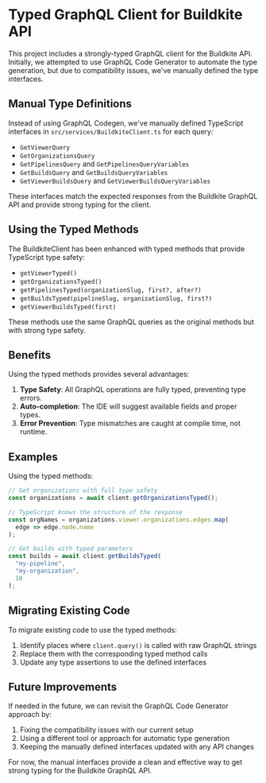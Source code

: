 # Typed GraphQL Client for Buildkite API

This project includes a strongly-typed GraphQL client for the Buildkite API. Initially, we attempted to use GraphQL Code Generator to automate the type generation, but due to compatibility issues, we've manually defined the type interfaces.

## Manual Type Definitions

Instead of using GraphQL Codegen, we've manually defined TypeScript interfaces in `src/services/BuildkiteClient.ts` for each query:

- `GetViewerQuery` 
- `GetOrganizationsQuery`
- `GetPipelinesQuery` and `GetPipelinesQueryVariables`
- `GetBuildsQuery` and `GetBuildsQueryVariables`
- `GetViewerBuildsQuery` and `GetViewerBuildsQueryVariables`

These interfaces match the expected responses from the Buildkite GraphQL API and provide strong typing for the client.

## Using the Typed Methods

The BuildkiteClient has been enhanced with typed methods that provide TypeScript type safety:

- `getViewerTyped()`
- `getOrganizationsTyped()`
- `getPipelinesTyped(organizationSlug, first?, after?)`
- `getBuildsTyped(pipelineSlug, organizationSlug, first?)`
- `getViewerBuildsTyped(first)`

These methods use the same GraphQL queries as the original methods but with strong type safety.

## Benefits

Using the typed methods provides several advantages:

1. **Type Safety**: All GraphQL operations are fully typed, preventing type errors.
2. **Auto-completion**: The IDE will suggest available fields and proper types.
3. **Error Prevention**: Type mismatches are caught at compile time, not runtime.

## Examples

Using the typed methods:

```typescript
// Get organizations with full type safety
const organizations = await client.getOrganizationsTyped();

// TypeScript knows the structure of the response
const orgNames = organizations.viewer.organizations.edges.map(
  edge => edge.node.name
);

// Get builds with typed parameters
const builds = await client.getBuildsTyped(
  "my-pipeline", 
  "my-organization", 
  10
);
```

## Migrating Existing Code

To migrate existing code to use the typed methods:

1. Identify places where `client.query()` is called with raw GraphQL strings
2. Replace them with the corresponding typed method calls
3. Update any type assertions to use the defined interfaces

## Future Improvements

If needed in the future, we can revisit the GraphQL Code Generator approach by:

1. Fixing the compatibility issues with our current setup
2. Using a different tool or approach for automatic type generation
3. Keeping the manually defined interfaces updated with any API changes

For now, the manual interfaces provide a clean and effective way to get strong typing for the Buildkite GraphQL API. 